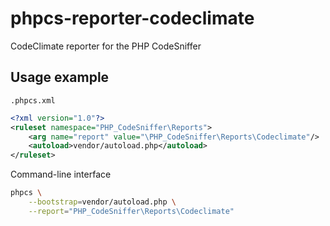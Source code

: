 # phpcs-reporter-codeclimate
CodeClimate reporter for the PHP CodeSniffer

## Usage example

`.phpcs.xml`

```XML
<?xml version="1.0"?>
<ruleset namespace="PHP_CodeSniffer\Reports">
    <arg name="report" value="\PHP_CodeSniffer\Reports\Codeclimate"/>
    <autoload>vendor/autoload.php</autoload>
</ruleset>
```

Command-line interface

```BASH
phpcs \
    --bootstrap=vendor/autoload.php \
    --report="PHP_CodeSniffer\Reports\Codeclimate"
```
